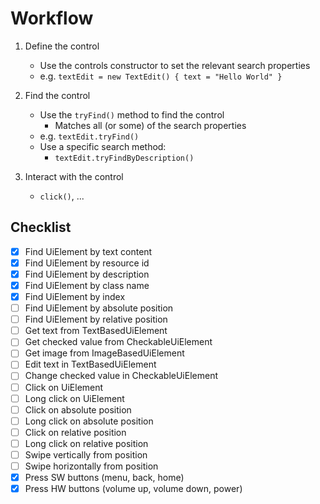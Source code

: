 # Workflow

1. Define the control
    - Use the controls constructor to set the relevant search properties
    - e.g. `textEdit = new TextEdit() { text = "Hello World" }`
   
2. Find the control
    - Use the `tryFind()` method to find the control
      - Matches all (or some) of the search properties
    - e.g. `textEdit.tryFind()`
    - Use a specific search method:
      - `textEdit.tryFindByDescription()`

3. Interact with the control
    - `click()`, ...

## Checklist

- [x] Find UiElement by text content
- [x] Find UiElement by resource id
- [x] Find UiElement by description
- [x] Find UiElement by class name
- [x] Find UiElement by index
- [ ] Find UiElement by absolute position
- [ ] Find UiElement by relative position
- [ ] Get text from TextBasedUiElement
- [ ] Get checked value from CheckableUiElement
- [ ] Get image from ImageBasedUiElement
- [ ] Edit text in TextBasedUiElement
- [ ] Change checked value in CheckableUiElement
- [ ] Click on UiElement
- [ ] Long click on UiElement
- [ ] Click on absolute position
- [ ] Long click on absolute position
- [ ] Click on relative position
- [ ] Long click on relative position
- [ ] Swipe vertically from position
- [ ] Swipe horizontally from position
- [x] Press SW buttons (menu, back, home)
- [x] Press HW buttons (volume up, volume down, power)